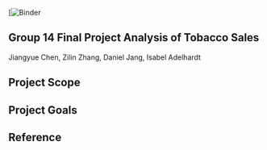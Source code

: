 [![Binder](https:/)

## Group 14 Final Project Analysis of Tobacco Sales

Jiangyue Chen, Zilin Zhang, Daniel Jang, Isabel Adelhardt

## Project Scope


## Project Goals


## Reference